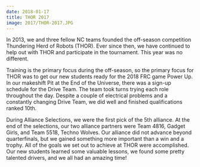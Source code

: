 ```yaml
---
date: 2018-01-17
title: THOR 2017
image: 2017/THOR-2017.JPG
---
```


In 2013, we and three fellow NC teams founded the off-season competition Thundering Herd of Robots (THOR). Ever since then, we have continued to help out with THOR and participate in the tournament. This year was no different.

Training is the primary focus during the off-season, so the primary focus for THOR was to get our new students ready for the 2018 FRC game Power Up. In our makeshift Pit at the End of the Universe, there was a sign-up schedule for the Drive Team. The team took turns trying each role throughout the day. Despite a couple of electrical problems and a constantly changing Drive Team, we did well and finished qualifications ranked 10th. 

During Alliance Selections, we were the first pick of the 5th alliance. At the end of the selections, our two alliance partners were Team 4816, Gadget Girls, and Team 5518, Techno Wolves. Our alliance did not advance beyond quarterfinals, but we gained something more important than a win and a trophy. All of the goals we set out to achieve at THOR were accomplished. Our new students learned some valuable lessons, we found some pretty talented drivers, and we all had an amazing time!
